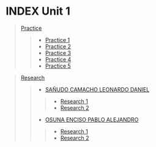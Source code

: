  # **INDEX Unit 1**

> [Practice](https://github.com/PAOsuna/Big_Data/tree/Unit_1/Practices)
>> * [Practice 1](https://github.com/PAOsuna/Big_Data/tree/Unit_1/Practices/Practice%201)
>> * [Practice 2](https://github.com/PAOsuna/Big_Data/tree/Unit_1/Practices/Practice%202)
>> * [Practice 3](https://github.com/PAOsuna/Big_Data/tree/Unit_1/Practices/Practice%203)
>> * [Practice 4](https://github.com/PAOsuna/Big_Data/tree/Unit_1/Practices/Practice%204)
>> * [Practice 5](https://github.com/PAOsuna/Big_Data/tree/Unit_1/Practices/Practice%205)

> [Research]()
>> * [SAÑUDO CAMACHO LEONARDO DANIEL]()
>>> + [Research 1](https://github.com/PAOsuna/Big_Data/blob/Unit_1/Research/SA%C3%91UDO%20CAMACHO%20LEONARDO%20DANIEL/Research1.md)
>>> + [Research 2](https://github.com/PAOsuna/Big_Data/blob/Unit_1/Research/SA%C3%91UDO%20CAMACHO%20LEONARDO%20DANIEL/Research2.md)
>> * [OSUNA ENCISO PABLO ALEJANDRO]()
>>> + [Research 1]()
>>> + [Research 2]()